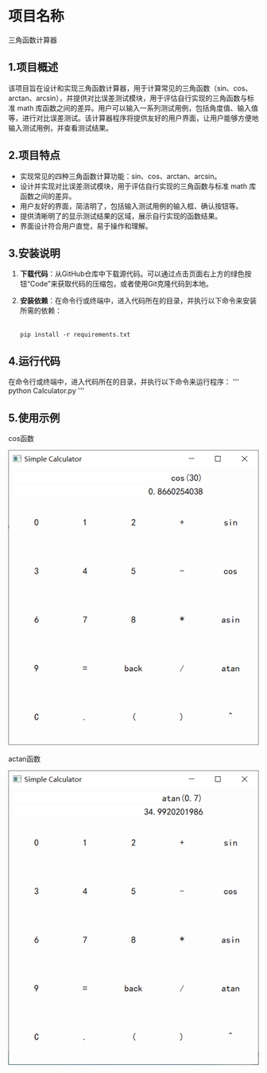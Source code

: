 # 项目名称
三角函数计算器

## 1.项目概述
该项目旨在设计和实现三角函数计算器，用于计算常见的三角函数（sin、cos、arctan、arcsin），并提供对比误差测试模块，用于评估自行实现的三角函数与标准 math 库函数之间的差异。用户可以输入一系列测试用例，包括角度值、输入值等，进行对比误差测试。该计算器程序将提供友好的用户界面，让用户能够方便地输入测试用例，并查看测试结果。

## 2.项目特点
* 实现常见的四种三角函数计算功能：sin、cos、arctan、arcsin。
* 设计并实现对比误差测试模块，用于评估自行实现的三角函数与标准 math 库函数之间的差异。
* 用户友好的界面，简洁明了，包括输入测试用例的输入框、确认按钮等。
* 提供清晰明了的显示测试结果的区域，展示自行实现的函数结果。
* 界面设计符合用户直觉，易于操作和理解。

## 3.安装说明
1. **下载代码**：从GitHub仓库中下载源代码。可以通过点击页面右上方的绿色按钮“Code”来获取代码的压缩包，或者使用Git克隆代码到本地。
2. **安装依赖**：在命令行或终端中，进入代码所在的目录，并执行以下命令来安装所需的依赖：
   
    ```
    
    pip install -r requirements.txt
    
    ```

## 4.运行代码
在命令行或终端中，进入代码所在的目录，并执行以下命令来运行程序：
'''
python Calculator.py
'''

    
## 5.使用示例
cos函数



![图片描述](readme_imgs/cos.png)



actan函数



![图片描述](readme_imgs/arctan.png)
